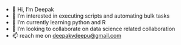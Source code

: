 - 👋 Hi, I’m Deepak
- 👀 I’m interested in executing scripts and automating bulk tasks
- 🌱 I’m currently learning python and R
- 💞️ I’m looking to collaborate on data science related collaboration 
- 📫 reach me on deepakvdeepu@gmail.com

<!---
DeepakVichu/DeepakVichu is a ✨ special ✨ repository because its `README.md` (this file) appears on your GitHub profile.
You can click the Preview link to take a look at your changes.
--->
